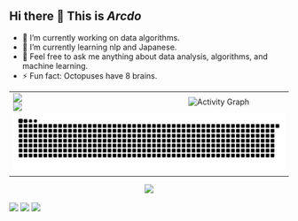 ## Hi there 👋  **This is *Arcdo***

- 🔭 I’m currently working on data algorithms.
- 🌱 I’m currently learning nlp and Japanese.
- 💬 Feel free to ask me anything about data analysis, algorithms, and machine learning.
- ⚡ Fun fact: Octopuses have 8 brains.


<table>
  <tr>
  <td style="width: 50%; text-align: left; vertical-align: top;">
    <div style="display: flex; flex-direction: column; height: auto; width: 100%;">
      <img src="https://github-readme-stats.vercel.app/api?username=arcdo&count_private=true&hide=contribs&show_icons=true&theme=buefy" style="width: 100%; height: auto;" />
      <img src="https://github-readme-stats.vercel.app/api/top-langs/?username=arcdo&layout=compact&theme=buefy" style="width: 100%; height: auto;" />
    </div>
  </td>
  <td style="width: 50%; text-align: center;">
    <img src="https://github-readme-activity-graph.vercel.app/graph?username=arcdo&days=10&bg_color=ffffff00&line=006400" alt="Activity Graph" style="width: 100%; height: auto;" />
  </td>
</tr>
  <tr>
    <td colspan="2" style="text-align: center;">
      <img src="https://raw.githubusercontent.com/arcdo/arcdo/refs/heads/output/github-contribution-grid-snake.svg" alt="GitHub Contribution Snake" style="width: 100%; height: auto;" />
    </td>
  </tr>
</table>








<div align="center"> <img src="https://github-profile-trophy.vercel.app/?username=arcdo" /> </div>

<span > <img src="https://img.shields.io/badge/-HTML5-E34F26?style=flat-square&logo=html5&logoColor=white" /> <img src="https://img.shields.io/badge/-CSS3-1572B6?style=flat-square&logo=css3" /> <img src="https://img.shields.io/badge/-JavaScript-oringe?style=flat-square&logo=javascript" /> </span>





